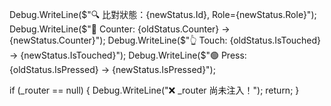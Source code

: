 Debug.WriteLine($"🔍 比對狀態：{newStatus.Id}, Role={newStatus.Role}");
Debug.WriteLine($"🔄 Counter: {oldStatus.Counter} → {newStatus.Counter}");
Debug.WriteLine($"👆 Touch: {oldStatus.IsTouched} → {newStatus.IsTouched}");
Debug.WriteLine($"🟢 Press: {oldStatus.IsPressed} → {newStatus.IsPressed}");

if (_router == null)
{
    Debug.WriteLine("❌ _router 尚未注入！");
    return;
}
